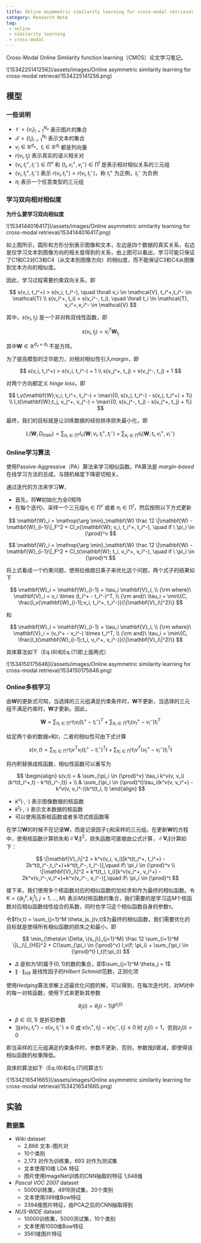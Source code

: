 ```yaml
---
title: Online asymmetric similarity learning for cross-modal retrieval
category: Research Note
tag:
 - online
 - similarity learning
 - cross-modal
---
```


Cross-Modal Online Similarity function learning（CMOS）论文学习笔记。

![1534225141256](/assets/images/Online asymmetric similarity learning for cross-modal retrieval/1534225141256.png)

## 模型

### 一些说明

- $\mathcal{V} = \{v_i\}_{i=1}^{N_v}$ 表示图片的集合
- $\mathcal{T} = \{t_i\}_{i=1}^{N_t}$ 表示文本的集合
- $v_i \in \mathbb{R}^{d_v}$，$t_i \in \mathbb{R}^{d_t}$ 都是列向量
- $r(v_i,t_j)$ 表示真实的语义相关对
- $(v_i, t_i^+, t_i^-) \in \prod^v$ 和 $(t_i, v_i^+, v_i^-) \in \prod^t$ 是表示相对相似关系的三元组
- $(v_i, t_i^+, t_i^-)$ 表示 $r(v_i, t_i^+) > r(v_i, t_i^-)$，称 $t_i^+$ 为正例，$t_i^-$ 为负例
- $\pi_i$ 表示一个任意类型的三元组

### 学习双向相对相似度

**为什么要学习双向相似度**

![1534144016417](/assets/images/Online asymmetric similarity learning for cross-modal retrieval/1534144016417.png)

如上图所示，圆形和方形分别表示图像和文本，左边是四个数据的真实关系，右边是仅学习文本到图像方向的相关度得到的关系，由上图可以看出，学习可能只保证了C1和C2对C3和C4（从文本到图像方向）的相似度，而不能保证C3和C4从图像到文本方向的相似度。

因此，学习过程需要约束双向关系，即

$$
s(v_i, t_i^+) > s(v_i, t_i^-), \quad \forall v_i \in \mathcal{V}, t_i^+,t_i^- \in \mathcal{T} \\
s(v_i^+, t_i) > s(v_i^-, t_i), \quad \forall t_i \in \mathcal{T}, v_i^+,v_i^- \in \mathcal{V}
$$

其中，$s(v_i, t_j)$ 是一个非对称双线性函数，即

$$
s(v_i, t_j) = v_i^T\mathbf{W}_{t_j}
$$

其中$\mathbf{W} \in \mathbb{R}^{d_v \times d_t}$ 不是方阵。

为了提高模型的泛华能力，对相对相似性引入*margin*，即

$$
s(v_i, t_i^+) > s(v_i, t_i^-) + 1 \\
s(v_j^+, t_j) > s(v_j^-, t_j) + 1
$$

对两个方向都定义 *hinge loss*，即

$$
l_v(\mathbf{W};v_i, t_i^+, t_i^-) = \max\{0, s(v_i, t_i^-) - s(v_i, t_i^+) + 1\} \\
l_t(\mathbf{W};t_j, v_j^+, v_j^-) = \max\{0, s(v_j^-, t_j) - s(v_j^+, t_j) + 1\}
$$

最终，我们的目标就是让训练数据的经验排序损失最小化，即

$$
L(\mathbf{W};D_{train}) = \sum_{\pi_i\in \prod^v} l_v(\mathbf{W};v_i,t_i^+, t_i^-) + \sum_{\pi_i \in \prod^t} l_t(\mathbf{W};t_i, v_i^+, v_i^-)
$$

### Online学习算法

使用Passive-Aggressive（PA）算法来学习相似函数。PA算法是 *margin-based* 在线学习方法的总成，与随机梯度下降密切相关。

通过迭代的方法来学习$\mathbf{W}$，

* 首先，将$\mathbf{W}$初始化为全0矩阵
* 在每个迭代$i$，采样一个三元组$\pi_i \in \prod^v$ 或者 $\pi_i \in \prod^t$，然后按照以下方式更新

$$
\mathbf{W}_i = \mathop{\arg \min}_\mathbf{W} \frac 12 \|\mathbf{W} - \mathbf{W}_{i-1}\|_F^2 + Cl_v(\mathbf{W}; v_i, t_i^+, t_i^-), \quad if \ \pi_i \in {\prod}^v
$$

$$
\mathbf{W}_i = \mathop{\arg \min}_\mathbf{W} \frac 12 \|\mathbf{W} - \mathbf{W}_{i-1}\|_F^2 + Cl_t(\mathbf{W}; t_i, v_i^+, v_i^-), \quad if \ \pi_i \in {\prod}^t
$$

将上式看成一个约束问题，使用拉格朗日乘子来优化这个问题，两个式子的结果如下

$$
\mathbf{W}_i = \mathbf{W}_{i-1} + \tau_i \mathbf{V}_i, \\
{\rm where}\ \mathbf{V}_i = v_i \times (t_i^+ - t_i^-)^T, \\
{\rm and}\ \tau_i = \min\{C, \frac{l_v(\mathbf{W}_{i-1};v_i, t_i^+, t_i^-)}{\|\mathbf{V}_i\|^2}\}
$$

和

$$
\mathbf{W}_i = \mathbf{W}_{i-1} + \tau_i \mathbf{V}_i, \\
{\rm where}\ \mathbf{V}_i = (v_i^+ - v_i^-) \times t_i^T, \\
{\rm and}\ \tau_i = \min\{C, \frac{l_t(\mathbf{W}_{i-1};t_i, v_i^+, v_i^-)}{\|\mathbf{V}_i\|^2}\}
$$

具体算法如下（Eq.(6)和Eq.(7)即上面两式）

![1534150175646](/assets/images/Online asymmetric similarity learning for cross-modal retrieval/1534150175646.png)

### Online多核学习

由$\mathbf{W}$的更新式可知，当选择的三元组满足约束条件时，$\mathbf{W}$不更新，当选择的三元组不满足约束时，$\mathbf{W}$才更新。因此，

$$
\mathbf{W} = \sum_{\pi_i \in {\prod}^v} \tau_i v_i (t_i^+ - t_i^-)^T + \sum_{\pi_i \in {\prod}^t}\tau_i(v_t^+ - v_i^-)t_i^T
$$

给定两个新的数据$v$和$t$，二者的相似性可由下式计算

$$
s(v,t) = \sum_{\pi_i \in {\prod}^v} \tau_i v^T v_i (t_i^+ - t_i^-)^T t + \sum_{\pi_i \in {\prod}^t}\tau_i v^T(v_t^+ - v_i^-)t_i^Tt
$$

将内积替换成核函数，相似性函数可以重写为

$$
\begin{align}
s(v,t) = & \sum_{\pi_i \in {\prod}^v} \tau_i k^v(v, v_i)(k^t(t_i^+,t) - k^t(t_i^-,t)) + \\
& \sum_{\pi_i \in {\prod}^t}\tau_i(k^v(v, v_i^+) - k^v(v, v_i^-))k^t(t_i, t)
\end{align}
$$

* $k^v(\cdot, \cdot)$ 表示图像数据的核函数
* $k^t(\cdot, \cdot)$ 表示文本数据的核函数
* 可以使用高斯核函数或者多项式核函数等

在学习$\mathbf{W}$的时候不在记录$\mathbf{W}$，而是记录因子$\tau_i$和采样的三元组。在更新$\mathbf{W}$的方程中，使用核函数计算损失和$\|\mathbf{V}_i\|^2$，损失函数可直接由公式计算，$\|\mathbf{V}_i\|$计算如下：

$$
\|\mathbf{V}_i\|^2 = k^v(v_i, v_i)[k^t(t_i^+, t_i^+) - 2k^t(t_i^-,t_i^+)+k^t(t_i^-, t_i^-)],\quad if\ \pi_i \in {\prod}^v \\
\|\mathbf{V}_i\|^2 = k^t(t_i, t_i)[k^v(v_i^+, v_i^+) - 2k^v(v_i^-,v_i^+)+k^v(v_i^-, v_i^-)],\quad if\ \pi_i \in {\prod}^t
$$

接下来，我们使用多个核函数对应的相似函数的加权求和作为最终的相似函数。令$K = \{(k_j^v, k_j^t), j = 1,...,M\}$ 表示$M$对核函数的集合，我们需要的是学习这$M$个核函数对应相似函数线性组合的系数，同时也学习这个相似函数自身的参数$\tau$。

令$f(v,t) = \sum_{j=1}^M \theta_js_j(v,t)$为最终的相似函数，我们需要优化的目标就是使得所有相似函数的损失之和最小，即

$$
\min_{\theta\in \Delta, \{s_j\}_{j=1}^M} \frac 12 \sum_{i=1}^M \|L_i\|_{HS}^2 + C(\sum_{\pi_i \in {\prod}^v} l_v(f; \pi_i) + \sum_{\pi_i \in {\prod}^t} l_t(f;\pi_i))
$$

* $\Delta$ 是和为1的属于$(0,1)$的数的集合，即$\sum_{j=1}^M \theta_j = 1$
* $\|\cdot\|_{HS}$ 是线性因子的*Hilbert Schmidt*范数，正则化项

使用*Hedging*算法求解上述最优化问题的解，可以得到，在每次迭代时，对$M$对中的每一对核函数，使用下式来更新其参数

$$
\theta_j(i) = \theta_j(i-1)\beta^{z_j(i)}
$$

* $\beta \in (0, 1)$ 是折扣参数
* 当$s(v_i,t_i^+) - s(v_i,t_i^-) \le 0$ 或 $s(v_i^+, t_i) - s(v_i^-, t_i) \le 0$ 时 $z_j(i) = 1$，否则$z_j(i) = 0$

即当采样的三元组满足约束条件时，参数不更新，否则，参数按$\beta$衰减，即使得该相似函数的权重降低。

具体的算法如下（Eq.(6)和Eq.(7)同算法1）

![1534216541665](/assets/images/Online asymmetric similarity learning for cross-modal retrieval/1534216541665.png)

## 实验

### 数据集

* *Wiki* dataset
  * 2,866 文本-图片对
  * 10个类别
  * 2,173 对作为训练集，693 对作为测试集
  * 文本使用10维 LDA 特征
  * 图片使用ImageNet训练的CNN抽取的特征 1,648维
* *Pascal VOC 2007* dataset
  * 5000训练集，4919测试集，20个类别
  * 文本使用399维Bow特征
  * 3394维图片特征，由PCA之后的CNN抽取得到
* *NUS-WIDE* dataset
  * 10000训练集，5000测试集，10个类别
  * 文本使用1000维Bow特征
  * 3561维图片特征